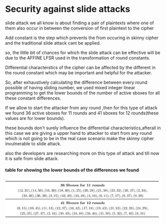 # Security against slide attacks

slide attack we all know is about finding a pair of plaintexts where one of them also occur in between the conversion of first plaintext to the cipher <br />

Add constant is the step which prevents the from occuring in skinny cipher and the traditional slide attack cant be applied.

so, the little bit of chances for which the slide attack can be effective will be due to the AFFINE LFSR used in  the transformation of round constants.<br />

Differential characterstics of the cipher can be affected by the different in the round constant which may be important and helpful for the attacker.

So, after exhaustively calculating the difference between every round possible of having sliding number, we used mixed integer linear programming to get the lower bounds of the number of active sboxes for all these constant differences.<br />

If we allow to start the attacker from any round ,then for this type of attack we found 36 active sboxes for 11 rounds and 41 sboxes for 12 rounds(these values are for lower bounds).<br />

these bounds don't surely influence the differential characteristics,afterall in this case we are giving a upper hand to attacker to start from any round which is not going to be in the real case scenario make the skinny cipher invulnerable to slide attack. 

also the developers are researching more on this type of attack and till now it is safe from slide attack.

#### table for showing the lower bounds of the differences we found 
![Table showing the differences we found](../images/differencestable.jpg)